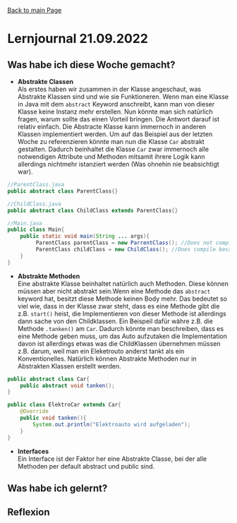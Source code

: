 [Back to main Page](./../../README.md)

# Lernjournal 21.09.2022
## Was habe ich diese Woche gemacht?
- **Abstrakte Classen**<br/>
Als erstes haben wir zusammen in der Klasse angeschaut, was Abstrakte Klassen sind und wie sie Funktioneren. Wenn man eine Klasse in Java mit dem `abstract` Keyword anschreibt, kann man von dieser Klasse keine Instanz mehr erstellen. Nun könnte man sich natürlich fragen, warum sollte das einen Vorteil bringen. Die Antwort darauf ist relativ einfach. Die Abstracte Klasse kann immernoch in anderen Klassen implementiert werden. Um auf das Beispiel aus der letzten Woche zu referenzieren könnte man nun die Klasse `Car` abstrakt gestalten. Dadurch beinhaltet die Klasse `Car` zwar immernoch alle notwendigen Attribute und Methoden mitsamit ihrere Logik kann allerdings nichtmehr istanziert werden (Was ohnehin nie beabsichtigt war).
```java 
//ParentClass.java
public abstract class ParentClass{}

//ChildClass.java
public abstract class ChildClass extends ParentClass{}

//Main.java
public class Main{
    public static void main(String ... args){
         ParentClass parentClass = new ParrentClass(); //Does not compile because class in abstract
         ParentClass childClass = new ChildClass(); //Does compile because it is inizalized with child class
    }
}
```
- **Abstrakte Methoden** <br/>
Eine abstrakte Klasse beinhaltet natürlich auch Methoden. Diese können müssen aber nicht abstrakt sein.Wenn eine Methode das `abstract` keyword hat, besitzt diese Methode keinen Body mehr. Das bedeutet so viel wie, dass in der Klasse zwar steht, dass es eine Methode gibt die z.B. `start()` heist, die Implementieren von dieser Methode ist allerdings dann sache von den Childklassen. Ein Beispeil dafür währe z.B. die Methode `.tanken()` am `Car`. Dadurch könnte man beschreiben, dass es eine Methode geben muss, um das Auto aufzutaken die Implementation davon ist allerdings etwas was die ChildKlassen übernehmen müssen z.B. darum, weil man ein Eleketrouto anderst tankt als ein Konventionelles. Natürlich können Abstrakte Methoden nur in Abstrakten Klassen erstellt werden.

```java
public abstract class Car{
    public abstract void tanken();
}

public class ElektroCar extends Car{
    @Override
    public void tanken(){
        System.out.println("Elektroauto wird aufgeladen");
    }
}
```
- **Interfaces**<br/>
Ein Interface ist der Faktor her eine Abstrakte Classe, bei der alle Methoden per default abstract und public sind.   
## Was habe ich gelernt?

## Reflexion
